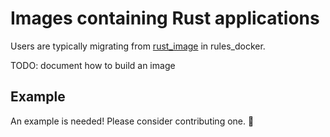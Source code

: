 # Images containing Rust applications

Users are typically migrating from [rust_image](https://github.com/bazelbuild/rules_docker#rust_image)
in rules_docker.

TODO: document how to build an image

## Example

An example is needed! Please consider contributing one. :pray:

